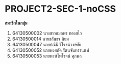 # PROJECT2-SEC-1-noCSS
**สมาชิกในกลุ่ม**<br>
1. 64130500002 นางสาวกมลพร ทองสไว<br>
2. 64130500014 นายชลันธร นิยม<br>
3. 64130500047 นายปณิธี วิโรจน์วงษ์ชัย<br>
4. 64130500052 นายพงศภัค รัตนจันทรานนท์<br>
5. 64130500053 นายพงษ์ไพโรจน์ ศุภพล<br>
